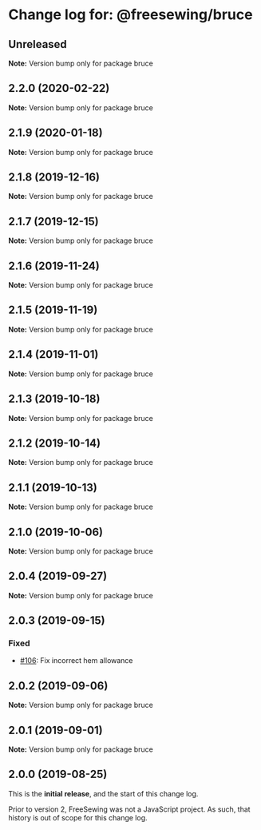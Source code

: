 # Change log for: @freesewing/bruce


## Unreleased

**Note:** Version bump only for package bruce


## 2.2.0 (2020-02-22)

**Note:** Version bump only for package bruce


## 2.1.9 (2020-01-18)

**Note:** Version bump only for package bruce


## 2.1.8 (2019-12-16)

**Note:** Version bump only for package bruce


## 2.1.7 (2019-12-15)

**Note:** Version bump only for package bruce


## 2.1.6 (2019-11-24)

**Note:** Version bump only for package bruce


## 2.1.5 (2019-11-19)

**Note:** Version bump only for package bruce


## 2.1.4 (2019-11-01)

**Note:** Version bump only for package bruce


## 2.1.3 (2019-10-18)

**Note:** Version bump only for package bruce


## 2.1.2 (2019-10-14)

**Note:** Version bump only for package bruce


## 2.1.1 (2019-10-13)

**Note:** Version bump only for package bruce


## 2.1.0 (2019-10-06)

**Note:** Version bump only for package bruce


## 2.0.4 (2019-09-27)

**Note:** Version bump only for package bruce


## 2.0.3 (2019-09-15)

### Fixed

 - [#106](https://github.com/freesewing/freesewing/issues/106): Fix incorrect hem allowance
## 2.0.2 (2019-09-06)

**Note:** Version bump only for package bruce


## 2.0.1 (2019-09-01)

**Note:** Version bump only for package bruce




## 2.0.0 (2019-08-25)

This is the **initial release**, and the start of this change log.

Prior to version 2, FreeSewing was not a JavaScript project.
As such, that history is out of scope for this change log.
